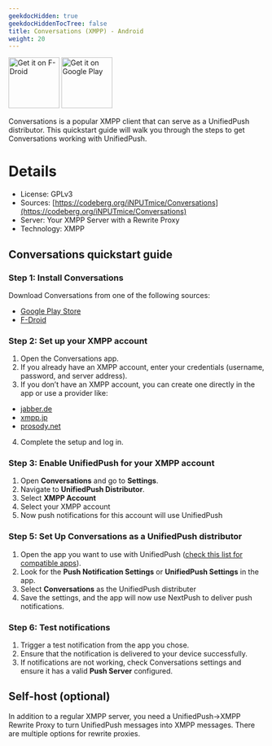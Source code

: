 ```yaml
---
geekdocHidden: true
geekdocHiddenTocTree: false
title: Conversations (XMPP) - Android
weight: 20
---
```

[<img alt="Get it on F-Droid" src="/img/f-droid-badge.png" height=100 >](https://f-droid.org/en/packages/eu.siacs.conversations/)
[<img alt="Get it on Google Play" src="/img/google-play-badge.png" height=100>](https://play.google.com/store/apps/details?id=eu.siacs.conversations&pcampaignid=web_share)

Conversations is a popular XMPP client that can serve as a UnifiedPush distributor. This quickstart guide will walk you through the steps to get Conversations working with UnifiedPush.

# Details
* License: GPLv3
* Sources: [https://codeberg.org/iNPUTmice/Conversations](https://codeberg.org/iNPUTmice/Conversations)
* Server: Your XMPP Server with a Rewrite Proxy
* Technology: XMPP

## Conversations quickstart guide
### Step 1: Install Conversations
Download Conversations from one of the following sources:
* [Google Play Store](https://play.google.com/store/apps/details?id=eu.siacs.conversations&pcampaignid=web_share)
* [F-Droid](https://f-droid.org/en/packages/eu.siacs.conversations/)
### Step 2: Set up your XMPP account
1. Open the Conversations app.
2. If you already have an XMPP account, enter your credentials (username, password, and server address).
3. If you don’t have an XMPP account, you can create one directly in the app or use a provider like:
* [jabber.de](https://www.jabber.de/)
* [xmpp.jp](https://xmpp.jp/)
* [prosody.net](https://prosody.net/)
4. Complete the setup and log in.

### Step 3: Enable UnifiedPush for your XMPP account
1. Open **Conversations** and go to **Settings**.
2. Navigate to **UnifiedPush Distributor**.
3. Select **XMPP Account**
4. Select your XMPP account
5. Now push notifications for this account will use UnifiedPush

### Step 5: Set Up Conversations as a UnifiedPush distributor
1. Open the app you want to use with UnifiedPush ([check this list for compatible apps](https://unifiedpush.org/users/apps/)).
2. Look for the **Push Notification Settings** or **UnifiedPush Settings** in the app.
3. Select **Conversations** as the UnifiedPush distributer
4. Save the settings, and the app will now use NextPush to deliver push notifications.

### Step 6: Test notifications
1. Trigger a test notification from the app you chose.
2. Ensure that the notification is delivered to your device successfully.
3. If notifications are not working, check Conversations settings and ensure it has a valid **Push Server** configured.

## Self-host (optional)
In addition to a regular XMPP server, you need a UnifiedPush->XMPP Rewrite Proxy to turn UnifiedPush messages into XMPP messages. There are multiple options for rewrite proxies.